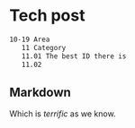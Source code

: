 # Tech post

```txt
10-19 Area
   11 Category
   11.01 The best ID there is
   11.02
```

## Markdown

Which is _terrific_ as we know.
